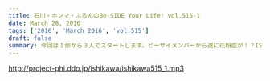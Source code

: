 ```yaml
---
title: 石川・ホンマ・ぶるんのBe-SIDE Your Life! vol.515-1
date: March 28, 2016
tags: ['2016', 'March 2016', 'vol.515']
draft: false
summary: 今回は１部から３人でスタートします。ビーサイメンバーから遂に花粉症が！？ISHII
---
```


http://project-phi.ddo.jp/ishikawa/ishikawa515_1.mp3